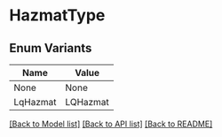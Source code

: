 # HazmatType

## Enum Variants

| Name | Value |
|---- | -----|
| None | None |
| LqHazmat | LQHazmat |


[[Back to Model list]](../README.md#documentation-for-models) [[Back to API list]](../README.md#documentation-for-api-endpoints) [[Back to README]](../README.md)


